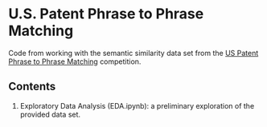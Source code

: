 # U.S. Patent Phrase to Phrase Matching 
Code from working with the semantic similarity data set from the [US Patent Phrase to Phrase Matching](https://www.kaggle.com/competitions/us-patent-phrase-to-phrase-matching/) competition.

## Contents
1. Exploratory Data Analysis (EDA.ipynb): a preliminary exploration of the provided data set.